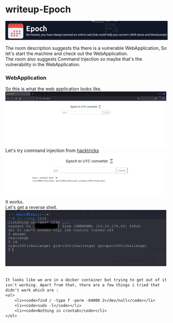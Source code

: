 <h1>writeup-Epoch</h1>
<img src="./img/logo.png" alt="logo" width="700">
<p>
    The room description suggests tha there is a vulnerable WebApplication, So let's start the machine and check out the WebApplication.<br>
    The room also suggests Command Injection so maybe that's the vulnerability in the WebApplication.
</p>

<h3>WebApplication</h3>
<p>
    So this is what the web application looks like.<br>
    <img src="./img/webPage.png" alt="webPage" width="500"><br>
    Let's try command injection from <a href="https://book.hacktricks.xyz/pentesting-web/command-injection">hacktricks</a><br>
    <img src="./img/webPage2.png" alt="webPage2" width="500"><br>
    It works.<br>
    Let's get a reverse shell. <br>
    <img src="./img/shell.png" alt="shell" width="500"><br><br>

    It looks like we are in a docker container but trying to get out of it isn't working. Apart from that, there are a few things i tried that didn't work which are :
    <ol>
        <li><code>find / -type f -perm -04000 2>/dev/null</code></li>
        <li><code>sudo -l</code></li>
        <li><code>Nothing in crontab</code></li>
    </ol>
    
</p>
